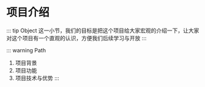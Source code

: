 # 项目介绍

::: tip Object
这一小节，我们的目标是把这个项目给大家宏观的介绍一下，让大家对这个项目有一个直观的认识，方便我们后续学习与开放
:::

::: warning Path

1. 项目背景
2. 项目功能
3. 项目技术与优势
:::
